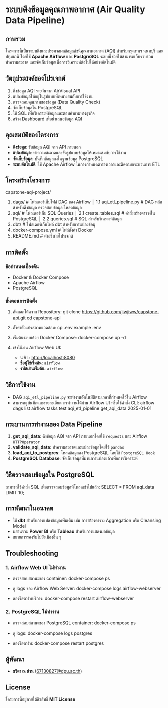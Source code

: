 # ระบบดึงข้อมูลคุณภาพอากาศ (Air Quality Data Pipeline)

## ภาพรวม
โครงการนี้เป็นระบบดึงและประมวลผลข้อมูลดัชนีคุณภาพอากาศ (AQI) สำหรับกรุงเทพฯ นนทบุรี และปทุมธานี โดยใช้ **Apache Airflow** และ **PostgreSQL** ระบบนี้ช่วยให้สามารถเก็บรวบรวม ทำความสะอาด และจัดเก็บข้อมูลเพื่อการวิเคราะห์ต่อไปได้อย่างอัตโนมัติ

## วัตถุประสงค์ของโปรเจกต์
1. ดึงข้อมูล AQI รายวันจาก AirVisual API
2. แปลงข้อมูลให้อยู่ในรูปแบบที่เหมาะสมกับการใช้งาน
3. ตรวจสอบคุณภาพของข้อมูล (Data Quality Check)
4. จัดเก็บข้อมูลใน PostgreSQL
5. ใช้ SQL เพื่อวิเคราะห์ข้อมูลและตอบคำถามทางธุรกิจ
6. สร้าง Dashboard เพื่อนำเสนอข้อมูล AQI

## คุณสมบัติของโครงการ
- **ดึงข้อมูล**: รับข้อมูล AQI จาก API ภายนอก
- **แปลงข้อมูล**: ทำความสะอาดและจัดรูปแบบข้อมูลให้เหมาะสมกับการใช้งาน
- **จัดเก็บข้อมูล**: บันทึกข้อมูลลงในฐานข้อมูล PostgreSQL
- **ระบบอัตโนมัติ**: ใช้ Apache Airflow ในการกำหนดตารางเวลาและติดตามกระบวนการ ETL

## โครงสร้างโครงการ

capstone-aqi-project/
1. dags/                          # โฟลเดอร์เก็บไฟล์ DAG ของ Airflow
│   1.1 aqi_etl_pipeline.py       # DAG หลักสำหรับดึงข้อมูล ตรวจสอบข้อมูล โหลดข้อมูล
2. sql/                           # โฟลเดอร์เก็บ SQL Queries
│   2.1 create_tables.sql         # คำสั่งสร้างตารางใน PostgreSQL
│   2.2 queries.sql               # SQL สำหรับวิเคราะห์ข้อมูล
3. dbt/                           # โฟลเดอร์เก็บไฟล์ dbt สำหรับการแปลงข้อมู
4. docker-compose.yml             # ไฟล์ตั้งค่า Docker
5. README.md                      # คำอธิบายโปรเจกต์

## การติดตั้ง
### ข้อกำหนดเบื้องต้น
- Docker & Docker Compose
- Apache Airflow
- PostgreSQL

### ขั้นตอนการติดตั้ง
1. คัดลอกโค้ดจาก Repository:
   git clone https://github.com/jiwjiww/capstone-api.git
   cd capstone-api

2. ตั้งค่าตัวแปรสภาพแวดล้อม:
   cp .env.example .env

3. เริ่มต้นระบบด้วย Docker Compose:
   docker-compose up -d

4. เข้าใช้งาน Airflow Web UI:
   - URL: [http://localhost:8080](http://localhost:8080)
   - **ชื่อผู้ใช้เริ่มต้น**: `airflow`
   - **รหัสผ่านเริ่มต้น**: `airflow`

## วิธีการใช้งาน
- DAG `aqi_etl_pipeline.py` จะทำงานอัตโนมัติตามเวลาที่กำหนดไว้ใน Airflow
- สามารถดูบันทึกและรายละเอียดการทำงานได้ผ่าน Airflow UI หรือใช้คำสั่ง CLI:
  airflow dags list
  airflow tasks test aqi_etl_pipeline get_aqi_data 2025-01-01


## กระบวนการทำงานของ Data Pipeline
1. **get_aqi_data**: ดึงข้อมูล AQI จาก API ภายนอกโดยใช้ `requests` และ Airflow `HTTPOperator`
2. **validate_aqi_data**: ทำความสะอาดและแปลงข้อมูลโดยใช้ `pandas`
3. **load_aqi_to_postgres**: โหลดข้อมูลลง PostgreSQL โดยใช้ `PostgreSQL Hook`
4. **PostgreSQL Database**: จัดเก็บข้อมูลที่ผ่านการแปลงแล้วเพื่อการวิเคราะห์

## วิธีตรวจสอบข้อมูลใน PostgreSQL
สามารถใช้คำสั่ง SQL เพื่อตรวจสอบข้อมูลที่โหลดเข้าไปแล้ว:
SELECT * FROM aqi_data LIMIT 10;


## การพัฒนาในอนาคต
- ใช้ **dbt** สำหรับการแปลงข้อมูลเพิ่มเติม เช่น การสร้างตาราง Aggregation หรือ Cleansing Model
- ผสานรวม **Power BI** หรือ **Tableau** สำหรับการแสดงผลข้อมูล
- ขยายการรองรับไปยังเมืองอื่น ๆ

## Troubleshooting
### 1. Airflow Web UI ไม่ทำงาน
- ตรวจสอบสถานะของ container:
  docker-compose ps

- ดู logs ของ Airflow Web Server:
  docker-compose logs airflow-webserver

- ลองรีสตาร์ทบริการ:
  docker-compose restart airflow-webserver


### 2. PostgreSQL ไม่ทำงาน
- ตรวจสอบสถานะของ PostgreSQL container:
  docker-compose ps

- ดู logs:
  docker-compose logs postgres

- ลองรีสตาร์ท:
  docker-compose restart postgres


## ผู้พัฒนา
- **ชวิศา ณ น่าน** ([67130827@dpu.ac.th](mailto:67130827@dpu.ac.th))

## License
โครงการนี้อยู่ภายใต้ลิขสิทธิ์ **MIT License**

